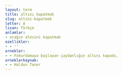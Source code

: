 ```yaml
---
layout: term
title: altını kapatmak
slug: altini-kapatmak
letter: A
lisan: Türkçe
anlamlar:
- ocağın alevini kapatmak
ozellikler:
- - ''
ornekler:
- - Fokurdamaya başlayan çaydanlığın altını kapadı.
orneklerkaynak:
- - Haldun Taner
---
```

